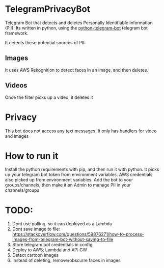 # TelegramPrivacyBot
Telegram Bot that detects and deletes Personally Identifiable Information (PII).
Its written in python, using the [python-telegram-bot](https://pypi.org/project/python-telegram-bot/) telegram bot framework. 

It detects these potential sources of PII:
## Images
It uses AWS Rekognition to detect faces in an image, and then deletes.

## Videos
Once the filter picks up a video, it deletes it

# Privacy
This bot does not access any text messages. It only has handlers for video and images

# How to run it
Install the python requirements with pip, and then run it with python.
It picks up your telegram bot token from environment variables. AWS credentials also picked up from environment variables.
Add the bot to your groups/channels, then make it an Admin to manage PII in your channels/groups

# TODO: 
1. Dont use polling, so it can deployed as a Lambda
2. Dont save image to file: https://stackoverflow.com/questions/59876271/how-to-process-images-from-telegram-bot-without-saving-to-file
3. Store telegram bot credentials in config
4. Deploy to AWS; Lambda and API GW
5. Detect cartoon images
6. Instead of deleting, remove/obscurre faces in images
